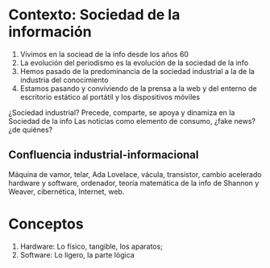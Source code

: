 
# Contexto: Sociedad de la información
1. Vivimos en la sociead de la info desde los años 60
2. La evolución del periodismo es la evolución de la sociedad de la info
3. Hemos pasado de la predominancia de la sociedad industrial a la de la industria del conocimiento
4. Estamos pasando y conviviendo de la prensa a la web y del enterno de escritorio estático al portátil y los dispositivos móviles

¿Sociedad industrial? Precede, comparte, se apoya y dinamiza en la Sociedad de la info Las noticias como elemento de consumo, ¿fake news? ¿de quiénes?

## Confluencia industrial-informacional
Máquina de vamor, telar, Ada Lovelace, vácula, transistor, cambio acelerado hardware y software, ordenador, teoría matemática de la info de Shannon y Weaver, cibernética, Internet, web.

# Conceptos
1. Hardware: Lo físico, tangible, los aparatos; 
2. Software: Lo ligero, la parte lógica
